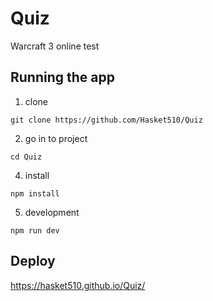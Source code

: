 # Quiz

Warcraft 3 online test

## Running the app

1. clone

```
git clone https://github.com/Hasket510/Quiz
```

2. go in to project

```
cd Quiz
```

4. install

```
npm install
```

5. development

```
npm run dev
```

## Deploy

https://hasket510.github.io/Quiz/
